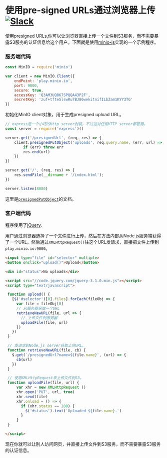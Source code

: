# 使用pre-signed URLs通过浏览器上传 [![Slack](https://slack.minio.io/slack?type=svg)](https://slack.minio.io)

使用presigned URLs,你可以让浏览器直接上传一个文件到S3服务，而不需要暴露S3服务的认证信息给这个用户。下面就是使用[minio-js](https://github.com/minio/minio-js)实现的一个示例程序。

### 服务端代码

```js
const MinIO = require('minio')

var client = new MinIO.Client({
    endPoint: 'play.minio.io',
    port: 9000,
    secure: true,
    accessKey: 'Q3AM3UQ867SPQQA43P2F',
    secretKey: 'zuf+tfteSlswRu7BJ86wekitnifILbZam1KYY3TG'
})
```

初始化MinIO client对象，用于生成presigned upload URL。

```js
// express是一个小巧的Http server封装，不过这对任何HTTP server都管用。
const server = require('express')()

server.get('/presignedUrl', (req, res) => {
    client.presignedPutObject('uploads', req.query.name, (err, url) => {
        if (err) throw err
        res.end(url)
    })
})

server.get('/', (req, res) => {
    res.sendFile(__dirname + '/index.html');
})

server.listen(8080)
```

这里是[`presignedPutObject`](https://docs.minio.io/docs/javascript-client-api-reference#presignedPutObject)的文档。

### 客户端代码

程序使用了[jQuery](http://jquery.com/).

用户通过浏览器选择了一个文件进行上传，然后在方法内部从Node.js服务端获得了一个URL。然后通过`XMLHttpRequest()`往这个URL发请求，直接把文件上传到`play.minio.io:9000`。

```html
<input type="file" id="selector" multiple>
<button onclick="upload()">Upload</button>

<div id="status">No uploads</div>

<script src="//code.jquery.com/jquery-3.1.0.min.js"></script>
<script type="text/javascript">

 function upload() {
   [$('#selector')[0].files].forEach(fileObj => {
     var file = fileObj[0]
     // 从服务器获取一个URL
     retrieveNewURL(file, url => {
       // 上传文件到服务器
       uploadFile(file, url)
     })
   })
 }

 // 发请求到Node.js server获取上传URL。
 function retrieveNewURL(file, cb) {
   $.get(`/presignedUrl?name=${file.name}`, (url) => {
     cb(url)
   })
 }

 // 使用XMLHttpRequest来上传文件到S3。
 function uploadFile(file, url) {
     var xhr = new XMLHttpRequest ()
     xhr.open('PUT', url, true)
     xhr.send(file)
     xhr.onload = () => {
       if (xhr.status == 200) {
         $('#status').text(`Uploaded ${file.name}.`)
       }
     }
 }

</script>
```

现在你就可以让别人访问网页，并直接上传文件到S3服务，而不需要暴露S3服务的认证信息。
